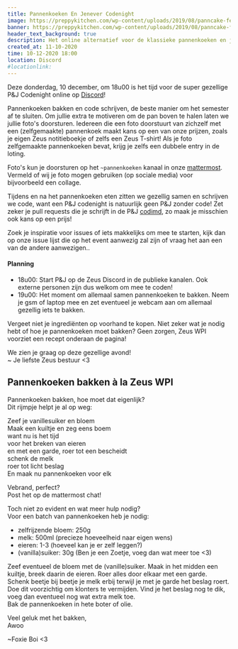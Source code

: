 ```yaml
---
title: Pannenkoeken En Jenever Codenight
image: https://preppykitchen.com/wp-content/uploads/2019/08/panncake-feature-n-768x1088.jpg
banner: https://preppykitchen.com/wp-content/uploads/2019/08/panncake-feature-n-768x1088.jpg
header_text_background: true
description: Het online alternatief voor de klassieke pannenkoeken en jenever codenight. Gezelligheid alom!
created_at: 11-10-2020
time: 10-12-2020 18:00
location: Discord
#locationlink:
---
```


Deze donderdag, 10 december, om 18u00 is het tijd voor de super gezellige P&J Codenight online op [Discord][discord]!

Pannenkoeken bakken en code schrijven, de beste manier om het semester af te sluiten. Om jullie extra te motiveren om de pan boven te halen laten we jullie foto's doorsturen. Iedereen die een foto doorstuurt van zichzelf met een (zelfgemaakte) pannenkoek maakt kans op een van onze prijzen, zoals je eigen Zeus notitieboekje of zelfs een Zeus T-shirt! Als je foto zelfgemaakte pannenkoeken bevat, krijg je zelfs een dubbele entry in de loting.

Foto's kun je doorsturen op het `~pannenkoeken` kanaal in onze [mattermost][mattermost]. Vermeld of wij je foto mogen gebruiken (op sociale media) voor bijvoorbeeld een collage.

Tijdens en na het pannenkoeken eten zitten we gezellig samen en schrijven we code, want een P&J codenight is natuurlijk geen P&J zonder code! 
Zet zeker je pull requests die je schrijft in de P&J [codimd][p&jmd], zo maak je misschien ook kans op een prijs!

Zoek je inspiratie voor issues of iets makkelijks om mee te starten, kijk dan op onze issue lijst die op het event aanwezig zal zijn of vraag het aan een van de andere aanwezigen..

#### Planning

- 18u00: Start P&J op de Zeus Discord in de publieke kanalen. Ook externe personen zijn dus welkom om mee te coden!
- 19u00: Het moment om allemaal samen pannenkoeken te bakken. Neem je gsm of laptop mee en zet eventueel je webcam aan om allemaal gezellig iets te bakken.
    
Vergeet niet je ingrediënten op voorhand te kopen. Niet zeker wat je nodig hebt of hoe je pannenkoeken moet bakken?  Geen zorgen, Zeus WPI voorziet een recept onderaan de pagina!

We zien je graag op deze gezellige avond!  
~ Je liefste Zeus bestuur <3

[discord]: https://discord.gg/qt4fNkVZ9Y
[mattermost]: https://mattermost.zeus.gent
[p&jmd]: https://codimd.zeus.gent/s/1OMowODnO#


## Pannenkoeken bakken à la Zeus WPI
Pannenkoeken bakken, hoe moet dat eigenlijk?  
Dit rijmpje helpt je al op weg:  

Zeef je vanillesuiker en bloem  
Maak een kuiltje en zeg eens boem  
want nu is het tijd  
voor het breken van eieren  
en met een garde, roer tot een bescheidt  
schenk de melk  
roer tot licht beslag  
En maak nu pannenkoeken voor elk  
  
Vebrand, perfect?  
Post het op de mattermost chat!  

Toch niet zo evident en wat meer hulp nodig?  
Voor een batch van pannenkoeken heb je nodig:

- zelfrijzende bloem: 250g
- melk: 500ml (precieze hoeveelheid naar eigen wens)
- eieren: 1-3 (hoeveel kan je er zelf leggen?)
- (vanilla)suiker: 30g (Ben je een Zoetje, voeg dan wat meer toe <3)


Zeef eventueel de bloem met de (vanille)suiker. Maak in het midden een kuiltje, breek daarin de eieren. Roer alles door elkaar met een garde.
Schenk beetje bij beetje je melk erbij terwijl je met je garde het beslag roert. Doe dit voorzichtig om klonters te vermijden.
Vind je het beslag nog te dik, voeg dan eventueel nog wat extra melk toe.  
Bak de pannenkoeken in hete boter of olie. 

Veel geluk met het bakken,  
Awoo

~Foxie Boi <3

